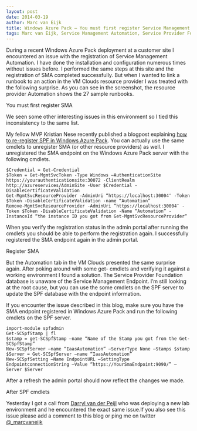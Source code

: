 ```yaml
---
layout: post
date: 2014-03-19
author: Marc van Eijk
title: Windows Azure Pack – You must first register Service Management Automation on Resource Provider VM Clouds
tags: Marc van Eijk, Service Management Automation, Service Provider Foundation, SMA, SPF, Windows Azure Pack
---
```

During a recent Windows Azure Pack deployment at a customer site I encountered an issue with the registration of Service Management Automation. I have done the installation and configuration numerous times without issues before. I performed the same steps at this site and the registration of SMA completed successfully. But when I wanted to link a runbook to an action in the VM Clouds resource provider I was treated with the following surprise. As you can see in the screenshot, the resource provider Automation shows the 27 sample runbooks.

You must first register SMA

We seen some other interesting issues in this environment so I tied this inconsistency to the same list.

My fellow MVP Kristian Nese recently published a blogpost explaining [how to re-register SPF in Windows Azure Pack](http://kristiannese.blogspot.no/2014/01/troubleshooting-windows-azure-pack-re.html). You can actually use the same cmdlets to unregister SMA (or other resource providers) as well. I unregistered the SMA endpoint on the Windows Azure Pack server with the following cmdlets.

```
$Credential = Get-Credential
$Token = Get-MgmtSvcToken -Type Windows –AuthenticationSite https://yourauthenticationsite:30072 -ClientRealm http://azureservices/AdminSite -User $Credential -DisableCertificateValidation
Get-MgmtSvcResourceProvider -AdminUri “https://localhost:30004″ -Token $Token -DisableCertificateValidation -name “Automation”
Remove-MgmtSvcResourceProvider -AdminUri “https://localhost:30004″ -Token $Token -DisableCertificateValidation -Name “Automation” -InstanceId “the instance ID you got from Get-MgmtSvcResourceProvider“
```

When you verify the registration status in the admin portal after running the cmdlets you should be able to perform the registration again. I successfully registered the SMA endpoint again in the admin portal.

Register SMA

But the Automation tab in the VM Clouds presented the same surprise again. After poking around with some get- cmdlets and verifying it against a working environment I found a solution. The Service Provider Foundation database is unaware of the Service Management Endpoint. I’m still looking at the root cause, but you can use the some cmdlets on the SPF server to update the SPF database with the endpoint information.

If you encounter the issue described in this blog, make sure you have the SMA endpoint registered in Windows Azure Pack and run the following cmdlets on the SPF server.

```
import-module spfadmin
Get-SCSpfStamp | fl
$stamp = get-SCSpfStamp –name “Name of the Stamp you got from the Get-SCSpfStamp”
New-SCSpfServer –name “IaasAutomation” –ServerType None –Stamps $stamp
$Server = Get-SCSpfServer –name “IaasAutomation”
New-SCSpfSetting –Name EndpointURL –SettingType EndpointconnectionString –Value “https://YourSmaEndpoint:9090/” –Server $Server
```

After a refresh the admin portal should now reflect the changes we made.

After SPF cmdlets

Yesterday I got a call from [Darryl van der Peijl](http://www.darrylvanderpeijl.nl/) who was deploying a new lab environment and he encountered the exact same issue.If you also see this issue please add a comment to this blog or ping me on twitter [@_marcvaneijk](http://twitter.com/_marcvaneijk)
